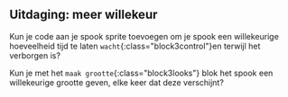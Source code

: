 ## Uitdaging: meer willekeur

Kun je code aan je spook sprite toevoegen om je spook een willekeurige hoeveelheid tijd te laten `wacht`{:class="block3control"}en terwijl het verborgen is?

Kun je met het `maak grootte`{:class="block3looks"} blok het spook een willekeurige grootte geven, elke keer dat deze verschijnt?